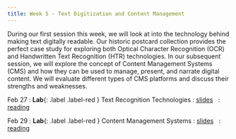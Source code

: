 ```yaml
---
title: Week 5 - Text Digitization and Content Management
---
```


During our first session this week, we will look at  into the technology behind making text digitally readable. Our historic postcard collection provides the perfect case study for exploring both Optical Character Recognition (OCR) and Handwritten Text Recognition (HTR) technologies. In our subsequent session, we will explore the concept of Content Management Systems (CMS) and how they can be used to manage, present, and narrate digital content. We will evaluate different types of CMS platforms and discuss their strengths and weaknesses.

Feb 27
: **Lab**{: .label .label-red } Text Recognition Technologies
  : [slides](#) &nbsp;
  : [reading](#)

Feb 29
: **Lab**{: .label .label-red } Content Management Systems
  : [slides](#) &nbsp;
  : [reading](#)
